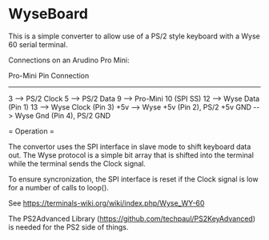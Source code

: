 # WyseBoard

This is a simple converter to allow use of a PS/2 style keyboard with a Wyse 60 serial terminal.

Connections on an Arudino Pro Mini:

Pro-Mini Pin	Connection
------------    ----------
3 --> PS/2 Clock
5 --> PS/2 Data
9 --> Pro-Mini 10 (SPI SS)
12 --> Wyse Data (Pin 1)
13 --> Wyse Clock (Pin 3)
+5v --> Wyse +5v (Pin 2), PS/2 +5v
GND --> Wyse Gnd (Pin 4), PS/2 GND


= Operation =

The convertor uses the SPI interface in slave mode to shift keyboard
data out.  The Wyse protocol is a simple bit array that is shifted into
the terminal while the terminal sends the Clock signal.

To ensure syncronization, the SPI interface is reset if the Clock signal is low for a number of calls to loop().

See https://terminals-wiki.org/wiki/index.php/Wyse_WY-60

The PS2Advanced Library (https://github.com/techpaul/PS2KeyAdvanced) is needed for the PS2 side of things.




